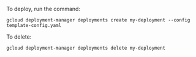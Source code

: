 To deploy, run the command:

    gcloud deployment-manager deployments create my-deployment --config template-config.yaml
    
To delete:

    gcloud deployment-manager deployments delete my-deployment
    
